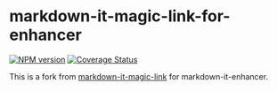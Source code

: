 # markdown-it-magic-link-for-enhancer

[![NPM version](https://img.shields.io/npm/v/markdown-it-magic-link-for-enhancer.svg?style=flat)](https://www.npmjs.org/package/markdown-it-magic-link-for-enhancer)
[![Coverage Status](https://codecov.io/gh/Dedicatus546/markdown-it-enhancer/branch/main/graph/badge.svg?component=plugin-magic-link)](https://app.codecov.io/github/Dedicatus546/markdown-it-enhancer/tree/main?components%5B0%5D=plugin-magic-link)

This is a fork from [markdown-it-magic-link](https://github.com/antfu/markdown-it-magic-link) for markdown-it-enhancer.
